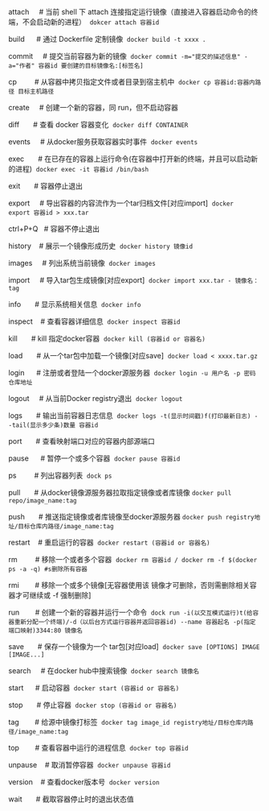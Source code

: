attach     # 当前 shell 下 attach 连接指定运行镜像（直接进入容器启动命令的终端，不会启动新的进程） 
           ```dokcer attach 容器id```

build      # 通过 Dockerfile 定制镜像  
           ```docker build -t xxxx .```

commit     # 提交当前容器为新的镜像 
           ```docker commit -m="提交的描述信息" -a="作者" 容器id 要创建的目标镜像名:[标签名]```

cp         # 从容器中拷贝指定文件或者目录到宿主机中 
           ```docker cp 容器id:容器内路径 目标主机路径```

create     # 创建一个新的容器，同 run，但不启动容器

diff       # 查看 docker 容器变化 
           ```docker diff CONTAINER```

events     # 从docker服务获取容器实时事件 
	   ```docker events```
           
exec       # 在已存在的容器上运行命令(在容器中打开新的终端，并且可以启动新的进程) 
           ```docker exec -it 容器id /bin/bash```

exit       # 容器停止退出

export     # 导出容器的内容流作为一个tar归档文件[对应import] 
           ```docker export 容器id > xxx.tar```

ctrl+P+Q   # 容器不停止退出

history    # 展示一个镜像形成历史 
	   ```docker history 镜像id```

images     # 列出系统当前镜像 
           ```docker images```

import     # 导入tar包生成镜像[对应export] 
           ```docker import xxx.tar - 镜像名：tag```

info       # 显示系统相关信息 
           ```docker info```

inspect    # 查看容器详细信息 
           ```docker inspect 容器id```

kill       # kill 指定docker容器 
           ```docker kill (容器id or 容器名)```

load       # 从一个tar包中加载一个镜像[对应save] 
           ```docker load < xxxx.tar.gz```

login      # 注册或者登陆一个docker源服务器  
           ```docker login -u 用户名 -p 密码 仓库地址```

logout     # 从当前Docker registry退出 
           ```docker logout```

logs       # 输出当前容器日志信息 
           ```docker logs -t(显示时间戳)f(打印最新日志) --tail(显示多少条)数量 容器id```

port       # 查看映射端口对应的容器内部源端口

pause      # 暂停一个或多个容器 
           ```docker pause 容器id```

ps         # 列出容器列表 
           ```dock ps```

pull       # 从docker镜像源服务器拉取指定镜像或者库镜像
           ```docker pull repo/image_name:tag```
	   
push       # 推送指定镜像或者库镜像至docker源服务器
           ```docker push registry地址/目标仓库内路径/image_name:tag```

restart    # 重启运行的容器 
           ```docker restart (容器id or 容器名)```

rm         # 移除一个或者多个容器 
           ```docker rm 容器id / docker rm -f $(docker ps -a -q) #s删除所有容器```

rmi        # 移除一个或多个镜像[无容器使用该 镜像才可删除，否则需删除相关容器才可继续或 -f 强制删除]

run        # 创建一个新的容器并运行一个命令 
           ```dock run -i(以交互模式运行)t(给容器重新分配一个终端)/-d（以后台方式运行容器并返回容器id) --name 容器起名 -p(指定端口映射)3344:80 镜像名```

save       # 保存一个镜像为一个 tar包[对应load] 
           ```docker save [OPTIONS] IMAGE [IMAGE...]```

search     # 在docker hub中搜索镜像 
           ```docker search 镜像名```

start      # 启动容器 
           ```docker start (容器id or 容器名)```

stop       # 停止容器 
           ```docker stop (容器id or 容器名)```

tag        # 给源中镜像打标签 
           ```docker tag image_id registry地址/目标仓库内路径/image_name:tag```

top        # 查看容器中运行的进程信息 
           ```docker top 容器id```

unpause    # 取消暂停容器 
           ```docker unpause 容器id```

version    # 查看docker版本号 
           ```docker version```

wait       # 截取容器停止时的退出状态值
